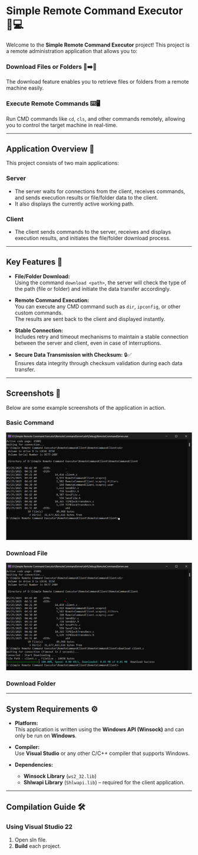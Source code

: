 # Simple Remote Command Executor 🚀💻

Welcome to the **Simple Remote Command Executor** project! This project is a remote administration application that allows you to:

### Download Files or Folders 📎➡️💾
The download feature enables you to retrieve files or folders from a remote machine easily.

### Execute Remote Commands ⌨️🖥️
Run CMD commands like `cd`, `cls`, and other commands remotely, allowing you to control the target machine in real-time.

---

## Application Overview 📄

This project consists of two main applications:

### Server
- The server waits for connections from the client, receives commands, and sends execution results or file/folder data to the client.
- It also displays the currently active working path.

### Client
- The client sends commands to the server, receives and displays execution results, and initiates the file/folder download process.

---

## Key Features 🌟

- **File/Folder Download:**  
  Using the command `download <path>`, the server will check the type of the path (file or folder) and initiate the data transfer accordingly.

- **Remote Command Execution:**  
  You can execute any CMD command such as `dir`, `ipconfig`, or other custom commands.  
  The results are sent back to the client and displayed instantly.

- **Stable Connection:**  
  Includes retry and timeout mechanisms to maintain a stable connection between the server and client, even in case of interruptions.

- **Secure Data Transmission with Checksum:** 🔒✅  
  Ensures data integrity through checksum validation during each data transfer.

---

## Screenshots 📸

Below are some example screenshots of the application in action.  

### Basic Command
![Basic Command Screenshot](screenshots/command.png)
### Download File
![Download File Screenshot](screenshots/download-file.png)
### Download Folder

---

## System Requirements ⚙️

- **Platform:**  
  This application is written using the **Windows API (Winsock)** and can only be run on **Windows**.

- **Compiler:**  
  Use **Visual Studio** or any other C/C++ compiler that supports Windows.

- **Dependencies:**  
  - **Winsock Library** (`ws2_32.lib`)
  - **Shlwapi Library** (`Shlwapi.lib`) – required for the client application.

---

## Compilation Guide 🛠️

### Using Visual Studio 22

1. Open sln file.
2. **Build** each project.

